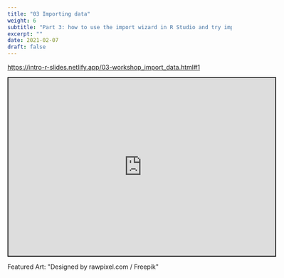 ```yaml
---
title: "03 Importing data"
weight: 6
subtitle: "Part 3: how to use the import wizard in R Studio and try importing example Excel spreadsheets"
excerpt: ""
date: 2021-02-07
draft: false
---
```


https://intro-r-slides.netlify.app/03-workshop_import_data.html#1

<iframe src="https://intro-r-slides.netlify.app/03-workshop_import_data.html#1" width="600" height="400" style="border:2px solid currentColor;" loading="lazy" allowfullscreen></iframe> <script>fitvids('.shareagain', {players: 'iframe'});</script>

Featured Art: "Designed by rawpixel.com / Freepik"
